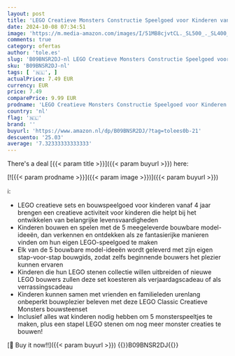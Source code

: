 ```yaml
---
layout: post
title: 'LEGO Creatieve Monsters Constructie Speelgoed voor Kinderen vanaf 4 Jaar met 5 Minimodellen  Stenen  Onderdelen en Handige Opbergdoos  Cadeau voor Jongens en Meisjes 11017'
date: 2024-10-08 07:34:51
image: 'https://m.media-amazon.com/images/I/51MB8cjvtCL._SL500_._SL400_.jpg'
comments: true
category: ofertas
author: 'tole.es'
slug: 'B09BNSR2DJ-nl LEGO Creatieve Monsters Constructie Speelgoed voor...'
sku: 'B09BNSR2DJ-nl'
tags: [ '🇳🇱', ]
actualPrice: 7.49 EUR
currency: EUR
price: 7.49
comparePrice: 9.99 EUR
prodname: 'LEGO Creatieve Monsters Constructie Speelgoed voor Kinderen vanaf 4 Jaar met 5 Minimodellen  Stenen  Onderdelen en Handige Opbergdoos  Cadeau voor Jongens en Meisjes 11017'
country: 'nl'
flag: '🇳🇱'
brand: ''
buyurl: 'https://www.amazon.nl/dp/B09BNSR2DJ/?tag=tolees0b-21'
descuento: '25.03'
average: '7.32333333333333'
---
```


There's a deal [{{< param title >}}]({{< param buyurl >}})  here:

[![{{< param prodname >}}]({{< param image >}})]({{< param buyurl >}})

ℹ️:

- LEGO creatieve sets en bouwspeelgoed voor kinderen vanaf 4 jaar brengen een creatieve activiteit voor kinderen die helpt bij het ontwikkelen van belangrijke levensvaardigheden
- Kinderen bouwen en spelen met de 5 meegeleverde bouwbare model-ideeën, dan verkennen en ontdekken als ze fantasierijke manieren vinden om hun eigen LEGO-speelgoed te maken
- Elk van de 5 bouwbare model-ideeën wordt geleverd met zijn eigen stap-voor-stap bouwgids, zodat zelfs beginnende bouwers het plezier kunnen ervaren
- Kinderen die hun LEGO stenen collectie willen uitbreiden of nieuwe LEGO bouwers zullen deze set koesteren als verjaardagscadeau of als verrassingscadeau
- Kinderen kunnen samen met vrienden en familieleden urenlang onbeperkt bouwplezier beleven met deze LEGO Classic Creatieve Monsters bouwsteenset
- Inclusief alles wat kinderen nodig hebben om 5 monsterspeeltjes te maken, plus een stapel LEGO stenen om nog meer monster creaties te bouwen!

[🛒 Buy it now!!]({{< param buyurl >}})
{{<world>}}B09BNSR2DJ{{</world>}}
